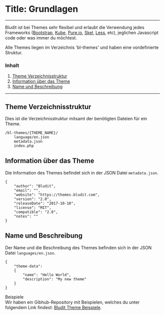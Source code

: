 # Title: Grundlagen
<!-- Position: 1 -->
---
Bludit ist bei Themes sehr flexibel und erlaubt die Verwendung jedes Frameworks ([Bootstrap](http://getbootstrap.com/), [Kube](http://imperavi.com/kube/), [Pure.io](purecss.io), [Skel](https://github.com/n33/skel), [Less](http://lesscss.org/), etc), jeglichen Javascript code oder was immer du möchtest.

Alle Themes liegen im Verzeichnis 'bl-themes' und haben eine vordefinierte Struktur.

### Inhalt
1. [Theme Verzeichnisstruktur](#structure)
2. [Information über das Theme](#information)
3. [Name und Beschreibung](#name-description)

---

## <a id="structure"></a> Theme Verzeichnisstruktur
Dies ist die Verzeichnisstruktur mitsamt der benötigten Dateien für ein Theme.
```
/bl-themes/{THEME_NAME}/
	language/en.json
	metadata.json
	index.php
```

## <a id="information"></a> Information über das Theme
Die Information des Themes befindet sich in der JSON Datei `metadata.json`.
<pre><code data-language="JSON">{
	"author": "Bludit",
	"email": "",
	"website": "https://themes.bludit.com",
	"version": "2.0",
	"releaseDate": "2017-10-10",
	"license": "MIT",
	"compatible": "2.0",
	"notes": ""
}</code></pre>

## <i id="name-description"></i> Name und Beschreibung
Der Name und die Beschreibung des Themes befinden sich in der JSON Datei `languages/en.json`.
<pre><code data-language="JSON">{
	"theme-data":
	{
		"name": "Hello World",
		"description": "My new theme"
	}
}</code></pre>

<div class="note">
<div class="title">Beispiele</div>
Wir haben ein Gibhub-Repository mit Beispielen, welches du unter folgendem Link findest: <a href="https://github.com/bludit/examples">Bludit Theme Beispiele</a>.
</div>
